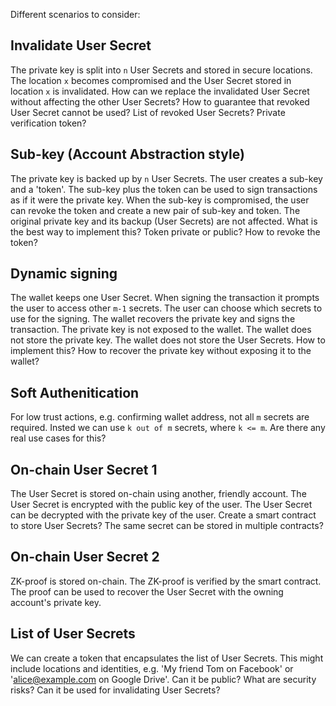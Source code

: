 Different scenarios to consider:

## Invalidate User Secret
The private key is split into `n` User Secrets and stored in secure locations. The location `x` becomes compromised and the User Secret stored in location `x` is invalidated. How can we replace the invalidated User Secret without affecting the other User Secrets?
How to guarantee that revoked User Secret cannot be used? List of revoked User Secrets? Private verification token?

## Sub-key (Account Abstraction style)
The private key is backed up by `n` User Secrets. The user creates a sub-key and a 'token'. The sub-key plus the token can be used to sign transactions as if it were the private key. 
When the sub-key is compromised, the user can revoke the token and create a new pair of sub-key and token. The original private key and its backup (User Secrets) are not affected.
What is the best way to implement this? Token private or public? How to revoke the token?

## Dynamic signing
The wallet keeps one User Secret. When signing the transaction it prompts the user to access other `m-1` secrets. The user can choose which secrets to use for the signing. The wallet recovers the private key and signs the transaction. The private key is not exposed to the wallet. The wallet does not store the private key. The wallet does not store the User Secrets.
How to implement this? How to recover the private key without exposing it to the wallet? 

## Soft Authenitication 
For low trust actions, e.g. confirming wallet address, not all `m` secrets are required. Insted we can use `k out of m` secrets, where `k <= m`.
Are there any real use cases for this? 

## On-chain User Secret 1
The User Secret is stored on-chain using another, friendly account. The User Secret is encrypted with the public key of the user. The User Secret can be decrypted with the private key of the user.
Create a smart contract to store  User Secrets? The same secret can be stored in multiple contracts?

## On-chain User Secret 2
ZK-proof is stored on-chain. The ZK-proof is verified by the smart contract. The proof can be used to recover the User Secret with the owning account's private key.

## List of User Secrets
We can create a token that encapsulates the list of User Secrets. This might include locations and identities, e.g. 'My friend Tom on Facebook' or 'alice@example.com on Google Drive'. 
Can it be public? What are security risks? Can it be used for invalidating User Secrets? 
